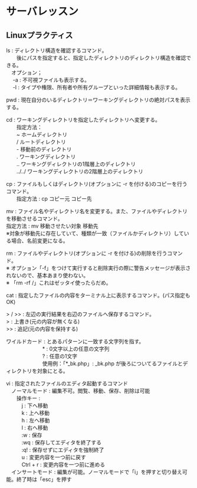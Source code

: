 # サーバレッスン
Linuxプラクティス
-----------------


ls : ディレクトリ構造を確認するコマンド。  
　　後にパスを指定すると、指定したディレクトリのディレクトリ構造を確認できる。  
  　オプション；  
　   -a : 不可視ファイルも表示する。  
　   -l : タイプや権限、所有者や所有グループといった詳細情報も表示する。  

pwd : 現在自分のいるディレクトリ＝ワーキングディレクトリの絶対パスを表示する。  

cd : ワーキングディレクトリを指定したディレクトリへ変更する。  
　　指定方法：  
  　　~ ホームディレクトリ  
  　　/ ルートディレクトリ  
  　　- 移動前のディレクトリ  
  　　. ワーキングディレクトリ  
  　　.. ワーキングディレクトリの1階層上のディレクトリ  
  　　../../ ワーキングディレクトリの2階層上のディレクトリ

cp : ファイルもしくはディレクトリ(オプションに -r を付ける)のコピーを行うコマンド。  
　　指定方法 : cp コピー元 コピー先

mv : ファイル名やディレクトリ名を変更する。また、ファイルやディレクトリを移動させるコマンド。  
指定方法 : mv 移動させたい対象 移動先   
※対象が移動先に存在していて、種類が一致（ファイルかディレクトリ）している場合、名前変更になる。

rm : ファイルやディレクトリ(オプションに -r を付ける)の削除を行うコマンド。  
※ オプション「-f」をつけて実行すると削除実行の際に警告メッセージが表示されないので、基本あまり使わない。  
※ 「rm -rf /」これはゼッタイ使ったらだめ。

cat : 指定したファイルの内容をターミナル上に表示するコマンド。(パス指定もOK)  

\> / >> : 左辺の実行結果を右辺のファイルへ保存するコマンド。  
         > : 上書き(元の内容が無くなる)  
         >> : 追記(元の内容を保持する)

ワイルドカード : とあるパターンに一致する文字列を指す。  
　　　　　　　* : 0文字以上の任意の文字列  
　　　　　　　? : 任意の1文字  
　　　　　　　使用例：「*_bk.php」: _bk.php が後ろについてるファイルとディレクトリを対象にとる。

vi : 指定されたファイルのエディタ起動するコマンド  
　ノーマルモード : 編集不可。閲覧、移動、保存、削除は可能  
 　　操作キー :  
　　　j : 下へ移動  
　　　k : 上へ移動  
　　　h : 左へ移動  
　　　l : 右へ移動  
　　　:w : 保存  
　　　:wq : 保存してエディタを終了する  
　　　:q! : 保存せずにエディタを強制終了  
　　　u : 変更内容を一つ前に戻す  
　　　Ctrl + r : 変更内容を一つ前に進める  
　インサートモード : 編集が可能。ノーマルモードで「i」を押すと切り替え可能。終了時は「esc」を押す

